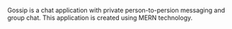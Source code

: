Gossip is a chat application with private person-to-persion messaging and group chat. This application is created using MERN technology.
